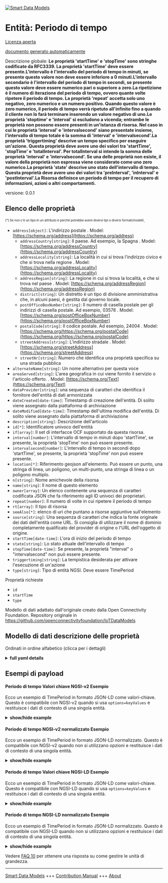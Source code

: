 <!-- 10-Header -->  
[![Smart Data Models](https://smartdatamodels.org/wp-content/uploads/2022/01/SmartDataModels_logo.png "Logo")](https://smartdatamodels.org)  
Entità: Periodo di tempo  
========================<!-- /10-Header -->  
<!-- 15-License -->  
[Licenza aperta](https://github.com/smart-data-models//dataModel.OCF/blob/master/TimePeriod/LICENSE.md)  
[documento generato automaticamente](https://docs.google.com/presentation/d/e/2PACX-1vTs-Ng5dIAwkg91oTTUdt8ua7woBXhPnwavZ0FxgR8BsAI_Ek3C5q97Nd94HS8KhP-r_quD4H0fgyt3/pub?start=false&loop=false&delayms=3000#slide=id.gb715ace035_0_60)  
<!-- /15-License -->  
<!-- 20-Description -->  
Descrizione globale: **Le proprietà 'startTime' e 'stopTime' sono stringhe codificate da RFC3339. La proprietà 'startTime' deve essere presente.L'intervallo è l'intervallo del periodo di tempo in minuti, se presente questo valore non deve essere inferiore a 0 minuti.L'intervallo secondario è l'intervallo del periodo di tempo in secondi, se presente questo valore deve essere numerico pari o superiore a zero.La ripetizione è il numero di iterazione del periodo di tempo, ovvero quante volte ripetere il periodo di tempo. La proprietà 'repeat' accetta solo uno negativo, zero numerico e un numero positivo. Quando questo valore è zero numerico, il periodo di tempo verrà ripetuto all'infinito fino a quando il cliente non lo farà terminare inserendo un valore negativo di uno.Le proprietà 'stoptime' e 'interval' si escludono a vicenda; entrambe le proprietà non possono essere presenti in un'istanza di risorsa. Nel caso in cui le proprietà 'interval' e 'intervalsecond' siano presentate insieme, l'intervallo di tempo totale è la somma di 'interval' e 'intervalsecond'.La proprietà 'triggertiming' descrive un tempo specifico per eseguire un'azione. Questa proprietà deve avere uno dei valori tra 'startTime', 'stopTime' e 'totalInterval'. Per totalInterval si intende la somma delle proprietà 'interval' e 'intervalsecond'. Se una delle proprietà non esiste, il valore della proprietà non espressa viene considerato come uno zero numerico.La proprietà 'state' descrive uno stato dell'intervallo di tempo. Questa proprietà deve avere uno dei valori tra 'preInterval', 'inInterval' e 'postInterval'.La Risorsa definisce un periodo di tempo per il recupero di informazioni, azioni o altri comportamenti.**  
versione: 0.0.1  
<!-- /20-Description -->  
<!-- 30-PropertiesList -->  

## Elenco delle proprietà  

<sup><sub>[*] Se non c'è un tipo in un attributo è perché potrebbe avere diversi tipi o diversi formati/modelli</sub></sup>.  
- `address[object]`: L'indirizzo postale  . Model: [https://schema.org/address](https://schema.org/address)	- `addressCountry[string]`: Il paese. Ad esempio, la Spagna  . Model: [https://schema.org/addressCountry](https://schema.org/addressCountry)  
	- `addressLocality[string]`: La località in cui si trova l'indirizzo civico e che si trova nella regione  . Model: [https://schema.org/addressLocality](https://schema.org/addressLocality)  
	- `addressRegion[string]`: La regione in cui si trova la località, e che si trova nel paese  . Model: [https://schema.org/addressRegion](https://schema.org/addressRegion)  
	- `district[string]`: Un distretto è un tipo di divisione amministrativa che, in alcuni paesi, è gestita dal governo locale.    
	- `postOfficeBoxNumber[string]`: Il numero di casella postale per gli indirizzi di casella postale. Ad esempio, 03578  . Model: [https://schema.org/postOfficeBoxNumber](https://schema.org/postOfficeBoxNumber)  
	- `postalCode[string]`: Il codice postale. Ad esempio, 24004  . Model: [https://schema.org/https://schema.org/postalCode](https://schema.org/https://schema.org/postalCode)  
	- `streetAddress[string]`: L'indirizzo stradale  . Model: [https://schema.org/streetAddress](https://schema.org/streetAddress)  
	- `streetNr[string]`: Numero che identifica una proprietà specifica su una strada pubblica    
- `alternateName[string]`: Un nome alternativo per questa voce  - `areaServed[string]`: L'area geografica in cui viene fornito il servizio o l'articolo offerto.  . Model: [https://schema.org/Text](https://schema.org/Text)- `dataProvider[string]`: una sequenza di caratteri che identifica il fornitore dell'entità di dati armonizzata  - `dateCreated[date-time]`: Timestamp di creazione dell'entità. Di solito viene assegnato dalla piattaforma di archiviazione  - `dateModified[date-time]`: Timestamp dell'ultima modifica dell'entità. Di solito viene assegnato dalla piattaforma di archiviazione  - `description[string]`: Descrizione dell'articolo  - `id[*]`: Identificatore univoco dell'entità  - `if[array]`: Il set di interfacce OCF supportato da questa risorsa.  - `interval[number]`: L'intervallo di tempo in minuti dopo 'startTime', se presente, la proprietà 'stopTime' non può essere presente.  - `intervalsecond[number]`: L'intervallo di tempo in secondi dopo 'startTime', se presente, la proprietà 'stopTime' non può essere presente.  - `location[*]`: Riferimento geojson all'elemento. Può essere un punto, una stringa di linea, un poligono, un multi-punto, una stringa di linea o un poligono multiplo.  - `n[string]`: Nome amichevole della risorsa  - `name[string]`: Il nome di questo elemento  - `owner[array]`: Un elenco contenente una sequenza di caratteri codificata JSON che fa riferimento agli ID univoci dei proprietari.  - `repeat[number]`: Il numero di volte in cui ripetere il periodo di tempo  - `rt[array]`: Il tipo di risorsa  - `seeAlso[*]`: elenco di uri che puntano a risorse aggiuntive sull'elemento  - `source[string]`: Una sequenza di caratteri che indica la fonte originale dei dati dell'entità come URL. Si consiglia di utilizzare il nome di dominio completamente qualificato del provider di origine o l'URL dell'oggetto di origine.  - `startTime[date-time]`: L'ora di inizio del periodo di tempo  - `state[string]`: Lo stato attuale dell'intervallo di tempo  - `stopTime[date-time]`: Se presente, la proprietà "interval" o "intervalsecond" non può essere presente.  - `triggertiming[string]`: La tempistica desiderata per attivare l'esecuzione di un'azione  - `type[string]`: Tipo di entità NGSI. Deve essere TimePeriod  <!-- /30-PropertiesList -->  
<!-- 35-RequiredProperties -->  
Proprietà richieste  
- `id`  - `startTime`  - `type`  <!-- /35-RequiredProperties -->  
<!-- 40-RequiredProperties -->  
Modello di dati adattato dall'originale creato dalla Open Connectivity Foundation. Repository originale in https://github.com/openconnectivityfoundation/IoTDataModels  
<!-- /40-RequiredProperties -->  
<!-- 50-DataModelHeader -->  
## Modello di dati descrizione delle proprietà  
Ordinati in ordine alfabetico (clicca per i dettagli)  
<!-- /50-DataModelHeader -->  
<!-- 60-ModelYaml -->  
<details><summary><strong>full yaml details</strong></summary>    
```yaml  
TimePeriod:    
  description: 'This Resource describes the time period over which any additionally provided information is derived or bounded.The Property ''startTime'' and ''stopTime'' are RFC3339 encoded strings. The Property ''startTime'' must be present.The interval is the interval of the time period in minutes, if present this value must be no less than 0 minute.The intervalsecond is the interval of the time period in seconds, if present this value must be numerical zero or greater.The repeat is the number of the time period''s iteration, which means how many times to repeat the time period. The Property ''repeat'' accepts only negative one, numerical zero, and positive number. When this value is numerical zero, the time period will be repeated infinitely until a client makes it stop by inputting negative one for the value.The Property ''stoptime'' and ''interval'' are mutually exclusive; both Properties cannot be present in a Resource instance.The Property ''intervalsecond'' cannot be presented with the Property ''stopTime''. In case of both the Property ''interval'' and ''intervalsecond'' are presented together, the total time interval is the sum of ''interval'' and ''intervalsecond''.The Property ''triggertiming'' describes a specific time to execute an action. This property must have one of the values among ''startTime'', ''stopTime'', and ''totalInterval''. The totalInterval means the sum of the Property ''interval'' and ''intervalsecond''. If one of the properties does not exist, the value of the unexpressed property is taken as a numerical zero.The Property ''state'' describes a state of time interval. This property must have one of the values among ''preInterval'', ''inInterval'', and ''postInterval''.The Resource defines a time period for information retrieval, action or other behaviour.'    
  properties:    
    address:    
      description: The mailing address    
      properties:    
        addressCountry:    
          description: 'The country. For example, Spain'    
          type: string    
          x-ngsi:    
            model: https://schema.org/addressCountry    
            type: Property    
        addressLocality:    
          description: 'The locality in which the street address is, and which is in the region'    
          type: string    
          x-ngsi:    
            model: https://schema.org/addressLocality    
            type: Property    
        addressRegion:    
          description: 'The region in which the locality is, and which is in the country'    
          type: string    
          x-ngsi:    
            model: https://schema.org/addressRegion    
            type: Property    
        district:    
          description: 'A district is a type of administrative division that, in some countries, is managed by the local government'    
          type: string    
          x-ngsi:    
            type: Property    
        postOfficeBoxNumber:    
          description: 'The post office box number for PO box addresses. For example, 03578'    
          type: string    
          x-ngsi:    
            model: https://schema.org/postOfficeBoxNumber    
            type: Property    
        postalCode:    
          description: 'The postal code. For example, 24004'    
          type: string    
          x-ngsi:    
            model: https://schema.org/https://schema.org/postalCode    
            type: Property    
        streetAddress:    
          description: The street address    
          type: string    
          x-ngsi:    
            model: https://schema.org/streetAddress    
            type: Property    
        streetNr:    
          description: Number identifying a specific property on a public street    
          type: string    
          x-ngsi:    
            type: Property    
      type: object    
      x-ngsi:    
        model: https://schema.org/address    
        type: Property    
    alternateName:    
      description: An alternative name for this item    
      type: string    
      x-ngsi:    
        type: Property    
    areaServed:    
      description: The geographic area where a service or offered item is provided    
      type: string    
      x-ngsi:    
        model: https://schema.org/Text    
        type: Property    
    dataProvider:    
      description: A sequence of characters identifying the provider of the harmonised data entity    
      type: string    
      x-ngsi:    
        type: Property    
    dateCreated:    
      description: Entity creation timestamp. This will usually be allocated by the storage platform    
      format: date-time    
      type: string    
      x-ngsi:    
        type: Property    
    dateModified:    
      description: Timestamp of the last modification of the entity. This will usually be allocated by the storage platform    
      format: date-time    
      type: string    
      x-ngsi:    
        type: Property    
    description:    
      description: A description of this item    
      type: string    
      x-ngsi:    
        type: Property    
    id:    
      anyOf:    
        - description: Identifier format of any NGSI entity    
          maxLength: 256    
          minLength: 1    
          pattern: ^[\w\-\.\{\}\$\+\*\[\]`|~^@!,:\\]+$    
          type: string    
          x-ngsi:    
            type: Property    
        - description: Identifier format of any NGSI entity    
          format: uri    
          type: string    
          x-ngsi:    
            type: Property    
      description: Unique identifier of the entity    
      x-ngsi:    
        type: Property    
    if:    
      description: The OCF Interface set supported by this Resource    
      items:    
        enum:    
          - oic.if.a    
          - oic.if.baseline    
        type: string    
      minItems: 2    
      readOnly: true    
      type: array    
      uniqueItems: true    
      x-ngsi:    
        type: Property    
    interval:    
      description: 'The time interval in minutes after the ''startTime'', if present the Property ''stopTime'' cannot be present'    
      minimum: 0    
      type: number    
      x-ngsi:    
        type: Property    
    intervalsecond:    
      description: 'The time interval in seconds after the ''startTime'', if present the Property ''stopTime'' cannot be present'    
      minimum: 0    
      type: number    
      x-ngsi:    
        type: Property    
    location:    
      description: 'Geojson reference to the item. It can be Point, LineString, Polygon, MultiPoint, MultiLineString or MultiPolygon'    
      oneOf:    
        - description: Geojson reference to the item. Point    
          properties:    
            bbox:    
              items:    
                type: number    
              minItems: 4    
              type: array    
            coordinates:    
              items:    
                type: number    
              minItems: 2    
              type: array    
            type:    
              enum:    
                - Point    
              type: string    
          required:    
            - type    
            - coordinates    
          title: GeoJSON Point    
          type: object    
          x-ngsi:    
            type: GeoProperty    
        - description: Geojson reference to the item. LineString    
          properties:    
            bbox:    
              items:    
                type: number    
              minItems: 4    
              type: array    
            coordinates:    
              items:    
                items:    
                  type: number    
                minItems: 2    
                type: array    
              minItems: 2    
              type: array    
            type:    
              enum:    
                - LineString    
              type: string    
          required:    
            - type    
            - coordinates    
          title: GeoJSON LineString    
          type: object    
          x-ngsi:    
            type: GeoProperty    
        - description: Geojson reference to the item. Polygon    
          properties:    
            bbox:    
              items:    
                type: number    
              minItems: 4    
              type: array    
            coordinates:    
              items:    
                items:    
                  items:    
                    type: number    
                  minItems: 2    
                  type: array    
                minItems: 4    
                type: array    
              type: array    
            type:    
              enum:    
                - Polygon    
              type: string    
          required:    
            - type    
            - coordinates    
          title: GeoJSON Polygon    
          type: object    
          x-ngsi:    
            type: GeoProperty    
        - description: Geojson reference to the item. MultiPoint    
          properties:    
            bbox:    
              items:    
                type: number    
              minItems: 4    
              type: array    
            coordinates:    
              items:    
                items:    
                  type: number    
                minItems: 2    
                type: array    
              type: array    
            type:    
              enum:    
                - MultiPoint    
              type: string    
          required:    
            - type    
            - coordinates    
          title: GeoJSON MultiPoint    
          type: object    
          x-ngsi:    
            type: GeoProperty    
        - description: Geojson reference to the item. MultiLineString    
          properties:    
            bbox:    
              items:    
                type: number    
              minItems: 4    
              type: array    
            coordinates:    
              items:    
                items:    
                  items:    
                    type: number    
                  minItems: 2    
                  type: array    
                minItems: 2    
                type: array    
              type: array    
            type:    
              enum:    
                - MultiLineString    
              type: string    
          required:    
            - type    
            - coordinates    
          title: GeoJSON MultiLineString    
          type: object    
          x-ngsi:    
            type: GeoProperty    
        - description: Geojson reference to the item. MultiLineString    
          properties:    
            bbox:    
              items:    
                type: number    
              minItems: 4    
              type: array    
            coordinates:    
              items:    
                items:    
                  items:    
                    items:    
                      type: number    
                    minItems: 2    
                    type: array    
                  minItems: 4    
                  type: array    
                type: array    
              type: array    
            type:    
              enum:    
                - MultiPolygon    
              type: string    
          required:    
            - type    
            - coordinates    
          title: GeoJSON MultiPolygon    
          type: object    
          x-ngsi:    
            type: GeoProperty    
      x-ngsi:    
        type: GeoProperty    
    n:    
      description: Friendly name of the Resource    
      maxLength: 64    
      readOnly: true    
      type: string    
      x-ngsi:    
        type: Property    
    name:    
      description: The name of this item    
      type: string    
      x-ngsi:    
        type: Property    
    owner:    
      description: A List containing a JSON encoded sequence of characters referencing the unique Ids of the owner(s)    
      items:    
        anyOf:    
          - description: Identifier format of any NGSI entity    
            maxLength: 256    
            minLength: 1    
            pattern: ^[\w\-\.\{\}\$\+\*\[\]`|~^@!,:\\]+$    
            type: string    
            x-ngsi:    
              type: Property    
          - description: Identifier format of any NGSI entity    
            format: uri    
            type: string    
            x-ngsi:    
              type: Property    
        description: Unique identifier of the entity    
        x-ngsi:    
          type: Property    
      type: array    
      x-ngsi:    
        type: Property    
    repeat:    
      description: The number of times to repeat the time period    
      minimum: -1    
      type: number    
      x-ngsi:    
        type: Property    
    rt:    
      description: The Resource Type    
      items:    
        enum:    
          - oic.r.time.period    
        maxLength: 64    
        type: string    
      minItems: 1    
      readOnly: true    
      type: array    
      uniqueItems: true    
      x-ngsi:    
        type: Property    
    seeAlso:    
      description: list of uri pointing to additional resources about the item    
      oneOf:    
        - items:    
            format: uri    
            type: string    
          minItems: 1    
          type: array    
        - format: uri    
          type: string    
      x-ngsi:    
        type: Property    
    source:    
      description: 'A sequence of characters giving the original source of the entity data as a URL. Recommended to be the fully qualified domain name of the source provider, or the URL to the source object'    
      type: string    
      x-ngsi:    
        type: Property    
    startTime:    
      description: The start time for the time period    
      format: date-time    
      type: string    
      x-ngsi:    
        type: Property    
    state:    
      description: The current state of the time interval    
      enum:    
        - preInterval    
        - inInterval    
        - postInterval    
      readOnly: true    
      type: string    
      x-ngsi:    
        type: Property    
    stopTime:    
      description: 'The stop time for the time period, if present the Property ''interval'' or ''intervalsecond'' cannot be present'    
      format: date-time    
      type: string    
      x-ngsi:    
        type: Property    
    triggertiming:    
      description: The desired timing to trigger an action execution    
      enum:    
        - startTime    
        - stopTime    
        - totalInterval    
      type: string    
      x-ngsi:    
        type: Property    
    type:    
      description: NGSI entity type. It has to be TimePeriod    
      enum:    
        - TimePeriod    
      type: string    
      x-ngsi:    
        type: Property    
  required:    
    - startTime    
    - id    
    - type    
  type: object    
  x-derived-from: https://raw.githubusercontent.com/openconnectivityfoundation/IoTDataModels/master/TimePeriodResURI.swagger.json    
  x-disclaimer: 'Redistribution and use in source and binary forms, with or without modification, are permitted  provided that the license conditions are met. Copyleft (c) 2022 Contributors to Smart Data Models Program'    
  x-license-url: https://github.com/smart-data-models/dataModel.OCF/blob/master/TimePeriod/LICENSE.md    
  x-model-schema: https://smart-data-models.github.io/dataModel.OCF/TimePeriod/schema.json    
  x-model-tags: OCF    
  x-version: 0.0.1    
```  
</details>    
<!-- /60-ModelYaml -->  
<!-- 70-MiddleNotes -->  
<!-- /70-MiddleNotes -->  
<!-- 80-Examples -->  
## Esempi di payload  
#### Periodo di tempo Valori chiave NGSI-v2 Esempio  
Ecco un esempio di TimePeriod in formato JSON-LD come valori-chiave. Questo è compatibile con NGSI-v2 quando si usa `options=keyValues` e restituisce i dati di contesto di una singola entità.  
<details><summary><strong>show/hide example</strong></summary>    
```json  
{  
    "id": "urn:ngsi-ld:TimePeriod:id:NOEN:50560068",  
    "dateCreated": "1981-01-04T19:02:57Z",  
    "dateModified": "2009-04-19T11:34:49Z",  
    "source": "Other indeed glass although building view.",  
    "name": "Doctor point art foot. Third ever personal.",  
    "alternateName": "Before",  
    "description": "Medical glass drop site wonder technology. Clear ch",  
    "dataProvider": "Market finally bed song two former.",  
    "owner": [  
        "urn:ngsi-ld:TimePeriod:items:NJUA:07679517",  
        "urn:ngsi-ld:TimePeriod:items:ECZZ:36221154"  
    ],  
    "seeAlso": [  
        "urn:ngsi-ld:TimePeriod:items:KXTB:74769498"  
    ],  
    "location": {  
        "type": "Point",  
        "coordinates": [  
            -66.690941,  
            -78.148887  
        ]  
    },  
    "address": {  
        "streetAddress": "Understand throughout staff four design agent growth. ",  
        "addressLocality": "Skill thing level clear fish spend government. Parent mem",  
        "addressRegion": "Young suggest trial soldier conference nor play. Mouth move music fill maybe war quality. Production evening mean region ",  
        "addressCountry": "Training fear system moment treat own. Rest gun about.",  
        "postalCode": "Re",  
        "postOfficeBoxNumber": "Night doctor media hot his.",  
        "streetNr": "Adult free Democrat. Language couple nation ready stay identify PM.",  
        "district": "Owner difficult big force TV blood. Opportunity friend local exactly month. Who degree individual west. Thousand gun few might feel see."  
    },  
    "areaServed": "Guess network adult organization. Attack assume",  
    "rt": [  
        "oic.r.time.period"  
    ],  
    "interval": 864,  
    "intervalsecond": 864,  
    "stopTime": "1996-03-20T07:46:39Z",  
    "startTime": "2021-07-31T01:24:38Z",  
    "repeat": 863,  
    "triggertiming": "stopTime",  
    "state": "inInterval",  
    "n": "Whole magazine truth stop whose.",  
    "if": [  
        "oic.if.baseline",  
        "oic.if.a"  
    ],  
    "type": "TimePeriod"  
}  
```  
</details>  
#### Periodo di tempo NGSI-v2 normalizzato Esempio  
Ecco un esempio di TimePeriod in formato JSON-LD normalizzato. Questo è compatibile con NGSI-v2 quando non si utilizzano opzioni e restituisce i dati di contesto di una singola entità.  
<details><summary><strong>show/hide example</strong></summary>    
```json  
{  
    "id": "urn:ngsi-ld:TimePeriod:id:NOEN:50560068",  
    "dateCreated": {  
        "type": "DateTime",  
        "value": "1981-01-04T19:02:57Z"  
    },  
    "dateModified": {  
        "type": "DateTime",  
        "value": "2009-04-19T11:34:49Z"  
    },  
    "source": {  
        "type": "Text",  
        "value": "Other indeed glass although building view."  
    },  
    "name": {  
        "type": "Text",  
        "value": "Doctor point art foot. Third ever personal."  
    },  
    "alternateName": {  
        "type": "Text",  
        "value": "Before"  
    },  
    "description": {  
        "type": "Text",  
        "value": "Medical glass drop site wonder technology. Clear ch"  
    },  
    "dataProvider": {  
        "type": "Text",  
        "value": "Market finally bed song two former."  
    },  
    "owner": {  
        "type": "StructuredValue",  
        "value": [  
            "urn:ngsi-ld:TimePeriod:items:NJUA:07679517",  
            "urn:ngsi-ld:TimePeriod:items:ECZZ:36221154"  
        ]  
    },  
    "seeAlso": {  
        "type": "StructuredValue",  
        "value": [  
            "urn:ngsi-ld:TimePeriod:items:KXTB:74769498"  
        ]  
    },  
    "location": {  
        "type": "geo:json",  
        "value": {  
            "type": "Point",  
            "coordinates": [  
                -66.690941,  
                -78.148887  
            ]  
        }  
    },  
    "address": {  
        "type": "StructuredValue",  
        "value": {  
            "streetAddress": "Understand throughout staff four design agent growth. ",  
            "addressLocality": "Skill thing level clear fish spend government. Parent mem",  
            "addressRegion": "Young suggest trial soldier conference nor play. Mouth move music fill maybe war quality. Production evening mean region ",  
            "addressCountry": "Training fear system moment treat own. Rest gun about.",  
            "postalCode": "Re",  
            "postOfficeBoxNumber": "Night doctor media hot his.",  
            "streetNr": "Adult free Democrat. Language couple nation ready stay identify PM.",  
            "district": "Owner difficult big force TV blood. Opportunity friend local exactly month. Who degree individual west. Thousand gun few might feel see."  
        }  
    },  
    "areaServed": {  
        "type": "Text",  
        "value": "Guess network adult organization. Attack assume"  
    },  
    "rt": {  
        "type": "StructuredValue",  
        "value": [  
            "oic.r.time.period"  
        ]  
    },  
    "interval": {  
        "type": "Number",  
        "value": 864  
    },  
    "intervalsecond": {  
        "type": "Number",  
        "value": 864  
    },  
    "stopTime": {  
        "type": "DateTime",  
        "value": "1996-03-20T07:46:39Z"  
    },  
    "startTime": {  
        "type": "DateTime",  
        "value": "2021-07-31T01:24:38Z"  
    },  
    "repeat": {  
        "type": "Number",  
        "value": 863  
    },  
    "triggertiming": {  
        "type": "Text",  
        "value": "stopTime"  
    },  
    "state": {  
        "type": "Text",  
        "value": "inInterval"  
    },  
    "n": {  
        "type": "Text",  
        "value": "Whole magazine truth stop whose."  
    },  
    "if": {  
        "type": "StructuredValue",  
        "value": [  
            "oic.if.baseline",  
            "oic.if.a"  
        ]  
    },  
    "type": "TimePeriod"  
}  
```  
</details>  
#### Periodo di tempo Valori chiave NGSI-LD Esempio  
Ecco un esempio di TimePeriod in formato JSON-LD come valori-chiave. Questo è compatibile con NGSI-LD quando si usa `options=keyValues` e restituisce i dati di contesto di una singola entità.  
<details><summary><strong>show/hide example</strong></summary>    
```json  
{  
    "id": "urn:ngsi-ld:TimePeriod:id:NOEN:50560068",  
    "dateCreated": "1981-01-04T19:02:57Z",  
    "dateModified": "2009-04-19T11:34:49Z",  
    "source": "Other indeed glass although building view.",  
    "name": "Doctor point art foot. Third ever personal.",  
    "alternateName": "Before",  
    "description": "Medical glass drop site wonder technology. Clear ch",  
    "dataProvider": "Market finally bed song two former.",  
    "owner": [  
        "urn:ngsi-ld:TimePeriod:items:NJUA:07679517",  
        "urn:ngsi-ld:TimePeriod:items:ECZZ:36221154"  
    ],  
    "seeAlso": [  
        "urn:ngsi-ld:TimePeriod:items:KXTB:74769498"  
    ],  
    "location": {  
        "type": "Point",  
        "coordinates": [  
            -66.690941,  
            -78.148887  
        ]  
    },  
    "address": {  
        "streetAddress": "Understand throughout staff four design agent growth. ",  
        "addressLocality": "Skill thing level clear fish spend government. Parent mem",  
        "addressRegion": "Young suggest trial soldier conference nor play. Mouth move music fill maybe war quality. Production evening mean region ",  
        "addressCountry": "Training fear system moment treat own. Rest gun about.",  
        "postalCode": "Re",  
        "postOfficeBoxNumber": "Night doctor media hot his.",  
        "streetNr": "Adult free Democrat. Language couple nation ready stay identify PM.",  
        "district": "Owner difficult big force TV blood. Opportunity friend local exactly month. Who degree individual west. Thousand gun few might feel see."  
    },  
    "areaServed": "Guess network adult organization. Attack assume",  
    "rt": [  
        "oic.r.time.period"  
    ],  
    "interval": 864,  
    "intervalsecond": 864,  
    "stopTime": "1996-03-20T07:46:39Z",  
    "startTime": "2021-07-31T01:24:38Z",  
    "repeat": 863,  
    "triggertiming": "stopTime",  
    "state": "inInterval",  
    "n": "Whole magazine truth stop whose.",  
    "if": [  
        "oic.if.baseline",  
        "oic.if.a"  
    ],  
    "type": "TimePeriod",  
    "@context": [  
        "https://smartdatamodels.org/context.jsonld"  
    ]  
}  
```  
</details>  
#### Periodo di tempo NGSI-LD normalizzato Esempio  
Ecco un esempio di TimePeriod in formato JSON-LD normalizzato. Questo è compatibile con NGSI-LD quando non si utilizzano opzioni e restituisce i dati di contesto di una singola entità.  
<details><summary><strong>show/hide example</strong></summary>    
```json  
{  
    "id": "urn:ngsi-ld:TimePeriod:id:NOEN:50560068",  
    "dateCreated": {  
        "type": "Property",  
        "value": {  
            "@type": "DateTime",  
            "@value": "1981-01-04T19:02:57Z"  
        }  
    },  
    "dateModified": {  
        "type": "Property",  
        "value": {  
            "@type": "DateTime",  
            "@value": "2009-04-19T11:34:49Z"  
        }  
    },  
    "source": {  
        "type": "Property",  
        "value": "Other indeed glass although building view."  
    },  
    "name": {  
        "type": "Property",  
        "value": "Doctor point art foot. Third ever personal."  
    },  
    "alternateName": {  
        "type": "Property",  
        "value": "Before"  
    },  
    "description": {  
        "type": "Property",  
        "value": "Medical glass drop site wonder technology. Clear ch"  
    },  
    "dataProvider": {  
        "type": "Property",  
        "value": "Market finally bed song two former."  
    },  
    "owner": {  
        "type": "Property",  
        "value": [  
            "urn:ngsi-ld:TimePeriod:items:NJUA:07679517",  
            "urn:ngsi-ld:TimePeriod:items:ECZZ:36221154"  
        ]  
    },  
    "seeAlso": {  
        "type": "Property",  
        "value": [  
            "urn:ngsi-ld:TimePeriod:items:KXTB:74769498"  
        ]  
    },  
    "location": {  
        "type": "GeoProperty",  
        "value": {  
            "type": "Point",  
            "coordinates": [  
                -66.690941,  
                -78.148887  
            ]  
        }  
    },  
    "address": {  
        "type": "Property",  
        "value": {  
            "streetAddress": "Understand throughout staff four design agent growth. ",  
            "addressLocality": "Skill thing level clear fish spend government. Parent mem",  
            "addressRegion": "Young suggest trial soldier conference nor play. Mouth move music fill maybe war quality. Production evening mean region ",  
            "addressCountry": "Training fear system moment treat own. Rest gun about.",  
            "postalCode": "Re",  
            "postOfficeBoxNumber": "Night doctor media hot his.",  
            "streetNr": "Adult free Democrat. Language couple nation ready stay identify PM.",  
            "district": "Owner difficult big force TV blood. Opportunity friend local exactly month. Who degree individual west. Thousand gun few might feel see."  
        }  
    },  
    "areaServed": {  
        "type": "Property",  
        "value": "Guess network adult organization. Attack assume"  
    },  
    "rt": {  
        "type": "Property",  
        "value": [  
            "oic.r.time.period"  
        ]  
    },  
    "interval": {  
        "type": "Property",  
        "value": 864  
    },  
    "intervalsecond": {  
        "type": "Property",  
        "value": 864  
    },  
    "stopTime": {  
        "type": "Property",  
        "value": {  
            "@type": "DateTime",  
            "@value": "1996-03-20T07:46:39Z"  
        }  
    },  
    "startTime": {  
        "type": "Property",  
        "value": {  
            "@type": "DateTime",  
            "@value": "2021-07-31T01:24:38Z"  
        }  
    },  
    "repeat": {  
        "type": "Property",  
        "value": 863  
    },  
    "triggertiming": {  
        "type": "Property",  
        "value": "stopTime"  
    },  
    "state": {  
        "type": "Property",  
        "value": "inInterval"  
    },  
    "n": {  
        "type": "Property",  
        "value": "Whole magazine truth stop whose."  
    },  
    "if": {  
        "type": "Property",  
        "value": [  
            "oic.if.baseline",  
            "oic.if.a"  
        ]  
    },  
    "type": "TimePeriod",  
    "@context": [  
        "https://smartdatamodels.org/context.jsonld"  
    ]  
}  
```  
</details><!-- /80-Examples -->  
<!-- 90-FooterNotes -->  
<!-- /90-FooterNotes -->  
<!-- 95-Units -->  
Vedere [FAQ 10](https://smartdatamodels.org/index.php/faqs/) per ottenere una risposta su come gestire le unità di grandezza.  
<!-- /95-Units -->  
<!-- 97-LastFooter -->  
---  
[Smart Data Models](https://smartdatamodels.org) +++ [Contribution Manual](https://bit.ly/contribution_manual) +++ [About](https://bit.ly/Introduction_SDM)<!-- /97-LastFooter -->  
